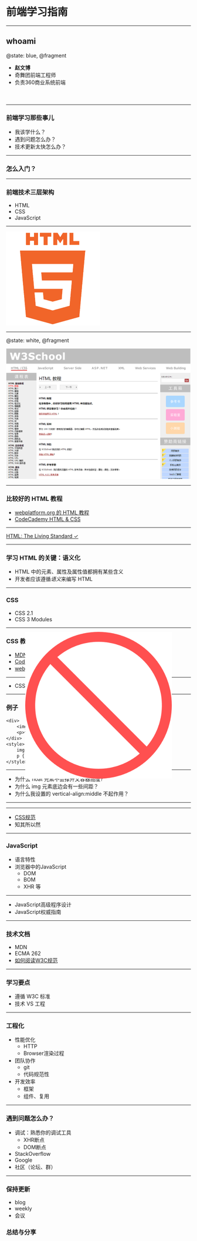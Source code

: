 # 前端学习指南

---

## whoami

@state: blue, @fragment

* **赵文博**
* 奇舞团前端工程师
* 负责360商业系统前端
<p style="font-size:120%;margin-top:0.5em">
    <a href="https://github.com/webzhao" target="_blank" title="Github"><i class="fa fa-github"></i></a>&nbsp;
    <a href="http://www.flickr.com/photos/53827079@N06/" target="_blank" title="Flickr"><i class="fa-flickr"></i></a>&nbsp;
    <a href="https://twitter.com/webzhao" target="_blank" title="Twitter"><i class="fa-twitter"></i></a>&nbsp;
    <a href="http://cn.linkedin.com/pub/wenbo-zhao/29/7b1/514" target="_blank" title="Linkedin"><i class="fa-linkedin"></i></a>&nbsp;
</p>

---

### 前端学习那些事儿

* 我该学什么？
* 遇到问题怎么办？
* 技术更新太快怎么办？

---

### 怎么入门？

---

### 前端技术三层架构

* HTML
* CSS
* JavaScript

---

![html5](img/learning/html5.png)

---

@state: white, @fragment

![w3school](img/learning/w3school.png)

<img src="img/learning/ban.png" style="position:absolute;top:50%;left:50%;transform:translate(-50%,-50%)" width="400">

---

### 比较好的 HTML 教程

* [webplatform.org 的 HTML 教程](https://docs.webplatform.org/wiki/html/tutorials)
* [CodeCademy HTML & CSS](https://www.codecademy.com/learn/web)

---

[HTML: The Living Standard ✓](https://developers.whatwg.org/)

---

### 学习 HTML 的关键：语义化

* HTML 中的元素、属性及属性值都拥有某些含义
* 开发者应该遵循*语义*来编写 HTML

---

### CSS

* CSS 2.1
* CSS 3 Modules

---

### CSS 教程

* [MDN: 开始学CSS](https://developer.mozilla.org/zh-CN/docs/Web/Guide/CSS/Getting_started)
* [CodeCademy HTML & CSS](https://www.codecademy.com/learn/web)
* [webplatform.org CSS 教程](https://docs.webplatform.org/wiki/css/tutorials)

---

* CSS

---

### 例子

```markup
<div>
    <img src="path/to/img.jpg" alt="desc">
    <p>text description</p>
</div>
<style>
    img { float: left }
    p { margin-left: 10px; }
</style>
```

---

* 为什么 float 元素不会撑开父容器高度?
* 为什么 img 元素底边会有一些间距？
* 为什么我设置的 vertical-align:middle 不起作用？

---

---

* [CSS规范](http://www.w3.org/html/ig/zh/wiki/CSS2)
* 知其所以然

---

### JavaScript

* 语言特性
* 浏览器中的JavaScript
    * DOM
    * BOM
    * XHR 等

---

* JavaScript高级程序设计
* JavaScript权威指南

---

### 技术文档

* MDN
* ECMA 262
* [如何阅读W3C规范](http://www.chinaw3c.org/how-to-read-spec-gb.html)

---

### 学习要点

* 遵循 W3C 标准
* 技术 VS 工程

---

### 工程化

* 性能优化
    * HTTP
    * Browser渲染过程
* 团队协作
    * git
    * 代码规范性
* 开发效率
    * 框架
    * 组件、复用

---

### 遇到问题怎么办？

* 调试：熟悉你的调试工具
    * XHR断点
    * DOM断点
* StackOverflow
* Google
* 社区（论坛、群）

---

### 保持更新

* blog
* weekly
* 会议

### 总结与分享


